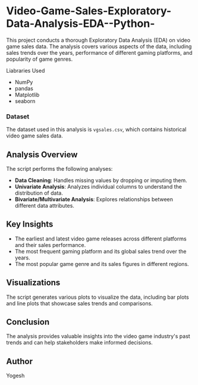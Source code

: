 # Video-Game-Sales-Exploratory-Data-Analysis-EDA--Python-
This project conducts a thorough Exploratory Data Analysis (EDA) on video game sales data. The analysis covers various aspects of the data, including sales trends over the years, performance of different gaming platforms, and popularity of game genres.


 Liabraries Used

- NumPy
- pandas
- Matplotlib
- seaborn



### Dataset

The dataset used in this analysis is `vgsales.csv`, which contains historical video game sales data.


## Analysis Overview

The script performs the following analyses:

- **Data Cleaning**: Handles missing values by dropping or imputing them.
- **Univariate Analysis**: Analyzes individual columns to understand the distribution of data.
- **Bivariate/Multivariate Analysis**: Explores relationships between different data attributes.

## Key Insights

- The earliest and latest video game releases across different platforms and their sales performance.
- The most frequent gaming platform and its global sales trend over the years.
- The most popular game genre and its sales figures in different regions.

## Visualizations

The script generates various plots to visualize the data, including bar plots and line plots that showcase sales trends and comparisons.

## Conclusion

The analysis provides valuable insights into the video game industry's past trends and can help stakeholders make informed decisions.

## Author

Yogesh
